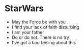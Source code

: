 # StarWars

- May the Force be with you
- I find your lack of faith disturbing
- I am your father
- Do or do not. There is no try
- I've got a bad feeling about this
